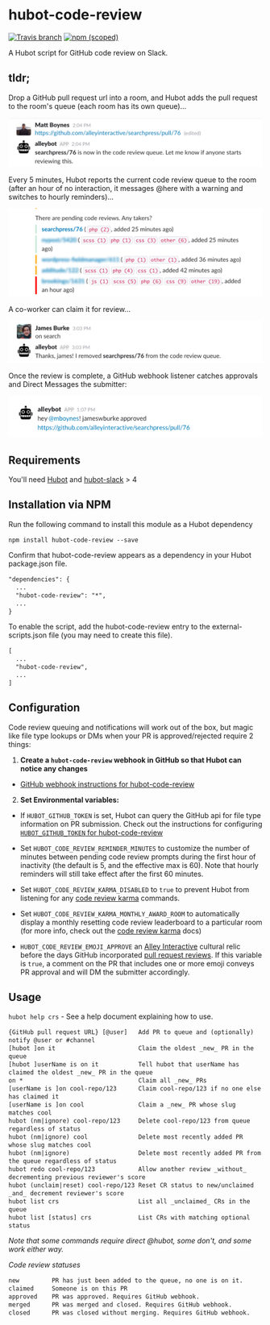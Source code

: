 hubot-code-review
===================

[![Travis branch](https://img.shields.io/travis/alleyinteractive/hubot-code-review/master.svg?maxAge=2592000)](https://travis-ci.org/alleyinteractive/hubot-code-review)
[![npm (scoped)](https://img.shields.io/npm/v/hubot-code-review.svg?maxAge=2592000)](https://www.npmjs.com/package/hubot-code-review)

A Hubot script for GitHub code review on Slack.

## tldr;

Drop a GitHub pull request url into a room, and Hubot adds the pull request
to the room's queue (each room has its own queue)...

![](/docs/images/submit-pr.png)

Every 5 minutes, Hubot reports the current code review queue to the room (after an hour of no interaction, it messages @here with a warning and switches to hourly reminders)...

![](/docs/images/remind-pr.png)

A co-worker can claim it for review...

![](/docs/images/claim-pr.png)

Once the review is complete, a GitHub webhook listener catches approvals and Direct Messages the submitter:

![](/docs/images/approve-pr.png)

## Requirements

You'll need [Hubot](http://hubot.github.com/) and
[hubot-slack](https://github.com/slackapi/hubot-slack) > 4

## Installation via NPM

Run the following command to install this module as a Hubot dependency

```
npm install hubot-code-review --save
```

Confirm that hubot-code-review appears as a dependency in your Hubot package.json file.

```
"dependencies": {
  ...
  "hubot-code-review": "*",
  ...
}
```

To enable the script, add the hubot-code-review entry to the external-scripts.json file (you may need to create this file).

```
[
  ...
  "hubot-code-review",
  ...
]
```

## Configuration

Code review queuing and notifications will work out of the box, but magic like
file type lookups or DMs when your PR is approved/rejected require 2 things:

1) **Create a `hubot-code-review` webhook in GitHub so that Hubot can notice any changes**

- [GitHub webhook instructions for hubot-code-review](/docs/github-webhook.md)

2) **Set Environmental variables:**

- If ```HUBOT_GITHUB_TOKEN``` is set, Hubot can query the GitHub api for file type information on PR submission. Check out the instructions for configuring
[`HUBOT_GITHUB_TOKEN` for hubot-code-review](/docs/HUBOT_GITHUB_TOKEN.md)

- Set ```HUBOT_CODE_REVIEW_REMINDER_MINUTES``` to customize the number of minutes between pending code review prompts during the first hour of inactivity (the default is 5, and the effective max is 60). Note that hourly reminders will still take effect after the first 60 minutes.

- Set ```HUBOT_CODE_REVIEW_KARMA_DISABLED``` to `true` to prevent Hubot from listening for any
[code review karma](/docs/code-review-karma.md) commands.

- Set ```HUBOT_CODE_REVIEW_KARMA_MONTHLY_AWARD_ROOM``` to automatically display a monthly resetting code review leaderboard to a particular room (for more info, check out the [code review karma](/docs/code-review-karma.md) docs)

- ```HUBOT_CODE_REVIEW_EMOJI_APPROVE``` an [Alley Interactive](https://www.alleyinteractive.com) cultural relic before the days GitHub incorporated [pull request reviews](https://help.github.com/articles/about-pull-request-reviews/). If this variable is `true`, a comment on the PR that includes one or more emoji conveys PR approval
and will DM the submitter accordingly.


## Usage

`hubot help crs` - See a help document explaining how to use.

	{GitHub pull request URL} [@user]   Add PR to queue and (optionally) notify @user or #channel
	[hubot ]on it                       Claim the oldest _new_ PR in the queue
	[hubot ]userName is on it           Tell hubot that userName has claimed the oldest _new_ PR in the queue
	on *                                Claim all _new_ PRs
	[userName is ]on cool-repo/123      Claim cool-repo/123 if no one else has claimed it
	[userName is ]on cool               Claim a _new_ PR whose slug matches cool
	hubot (nm|ignore) cool-repo/123		Delete cool-repo/123 from queue regardless of status
	hubot (nm|ignore) cool            	Delete most recently added PR whose slug matches cool
	hubot (nm|ignore)                   Delete most recently added PR from the queue regardless of status
	hubot redo cool-repo/123            Allow another review _without_ decrementing previous reviewer's score
	hubot (unclaim|reset) cool-repo/123 Reset CR status to new/unclaimed _and_ decrement reviewer's score
	hubot list crs                      List all _unclaimed_ CRs in the queue
	hubot list [status] crs             List CRs with matching optional status
_Note that some commands require direct @hubot, some don't, and some work either way._


*Code review statuses*

	new			PR has just been added to the queue, no one is on it.
	claimed		Someone is on this PR
	approved	PR was approved. Requires GitHub webhook.
	merged		PR was merged and closed. Requires GitHub webhook.
	closed		PR was closed without merging. Requires GitHub webhook.


